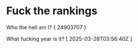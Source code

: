 # Fuck the rankings

Who the hell am I?
{ 24903707 }

What fucking year is it?
[ 2025-03-28T03:56:40Z ]
